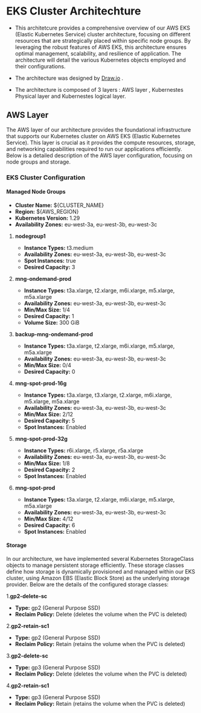 # EKS Cluster Architechture
- This architetcure provides a comprehensive overview of our AWS EKS (Elastic Kubernetes Service) cluster architecture, focusing on different resources that are strategically placed within specific node groups. By leveraging the robust features of AWS EKS, this architecture ensures optimal management, scalability, and resilience of application. The architecture  will detail the various Kubernetes objects employed and  their configurations.
  
- The architecture was designed by [Draw.io](https://app.diagrams.net/) .

- The architecture is composed of 3 layers : AWS layer , Kubernestes Physical layer and Kubernestes logical layer.

## AWS Layer
The AWS layer of our architecture provides the foundational infrastructure that supports our Kubernetes cluster on AWS EKS (Elastic Kubernetes Service). This layer is crucial as it provides the compute resources, storage, and networking capabilities required to run our applications efficiently. Below is a detailed description of the AWS layer configuration, focusing on node groups and storage.

### EKS Cluster Configuration

#### Managed Node Groups


- **Cluster Name:** ${CLUSTER_NAME}
- **Region:** ${AWS_REGION}
- **Kubernetes Version:** 1.29
- **Availability Zones:** eu-west-3a, eu-west-3b, eu-west-3c

1. **nodegroup1**
   - **Instance Types:** t3.medium
   - **Availability Zones:** eu-west-3a, eu-west-3b, eu-west-3c
   - **Spot Instances:** true
   - **Desired Capacity:** 3
     
2. **mng-ondemand-prod**
   - **Instance Types:** t3a.xlarge, t2.xlarge, m6i.xlarge, m5.xlarge, m5a.xlarge
   - **Availability Zones:** eu-west-3a, eu-west-3b, eu-west-3c
   - **Min/Max Size:** 1/4
   - **Desired Capacity:** 1
   - **Volume Size:** 300 GiB


3. **backup-mng-ondemand-prod**
   - **Instance Types:** t3a.xlarge, t2.xlarge, m6i.xlarge, m5.xlarge, m5a.xlarge
   - **Availability Zones:** eu-west-3a, eu-west-3b, eu-west-3c
   - **Min/Max Size:** 0/4
   - **Desired Capacity:** 0


4. **mng-spot-prod-16g**
   - **Instance Types:** t3a.xlarge, t3.xlarge, t2.xlarge, m6i.xlarge, m5.xlarge, m5a.xlarge
   - **Availability Zones:** eu-west-3a, eu-west-3b, eu-west-3c
   - **Min/Max Size:** 2/12
   - **Desired Capacity:** 5
   - **Spot Instances:** Enabled

5. **mng-spot-prod-32g**
   - **Instance Types:** r6i.xlarge, r5.xlarge, r5a.xlarge
   - **Availability Zones:** eu-west-3a, eu-west-3b, eu-west-3c
   - **Min/Max Size:** 1/8
   - **Desired Capacity:** 2
   - **Spot Instances:** Enabled

6. **mng-spot-prod**
   - **Instance Types:** t3a.xlarge, t2.xlarge, m6i.xlarge, m5.xlarge, m5a.xlarge
   - **Availability Zones:** eu-west-3a, eu-west-3b, eu-west-3c
   - **Min/Max Size:** 4/12
   - **Desired Capacity:** 6
   - **Spot Instances:** Enabled

#### Storage

In our architecture, we have implemented several Kubernetes StorageClass objects to manage persistent storage efficiently. These storage classes define how storage is dynamically provisioned and managed within our EKS cluster, using Amazon EBS (Elastic Block Store) as the underlying storage provider. Below are the details of the configured storage classes:

1.**gp2-delete-sc** 
  - **Type:** gp2 (General Purpose SSD)
  - **Reclaim Policy:** Delete (deletes the volume when the PVC is deleted)

2.**gp2-retain-sc1**
  - **Type:** gp2 (General Purpose SSD)
  - **Reclaim Policy:** Retain (retains the volume when the PVC is deleted)

3.**gp2-delete-sc** 
  - **Type:** gp3 (General Purpose SSD)
  - **Reclaim Policy:** Delete (deletes the volume when the PVC is deleted)

4.**gp2-retain-sc1**
  - **Type:** gp3 (General Purpose SSD)
  - **Reclaim Policy:** Retain (retains the volume when the PVC is deleted)

